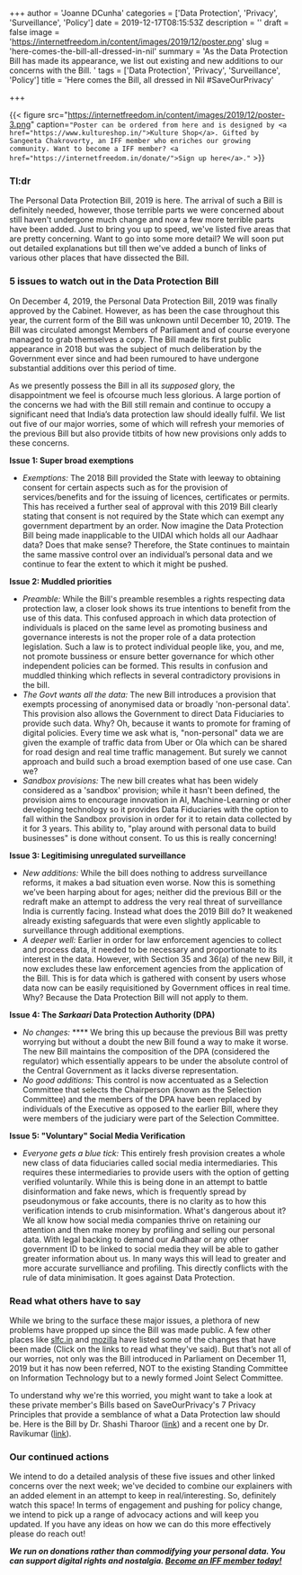 +++
author = 'Joanne DCunha'
categories = ['Data Protection', 'Privacy', 'Surveillance', 'Policy']
date = 2019-12-17T08:15:53Z
description = ''
draft = false
image = 'https://internetfreedom.in/content/images/2019/12/poster.png'
slug = 'here-comes-the-bill-all-dressed-in-nil'
summary = 'As the Data Protection Bill has made its appearance, we list out existing and new additions to our concerns with the Bill. '
tags = ['Data Protection', 'Privacy', 'Surveillance', 'Policy']
title = 'Here comes the Bill, all dressed in Nil #SaveOurPrivacy'

+++


{{< figure src="https://internetfreedom.in/content/images/2019/12/poster-3.png" caption=`"Poster can be ordered from here and is designed by <a href="https://www.kultureshop.in/">Kulture Shop</a>. Gifted by Sangeeta Chakrovorty, an IFF member who enriches our growing community. Want to become a IFF member? <a href="https://internetfreedom.in/donate/">Sign up here</a>."` >}}

### Tl:dr

The Personal Data Protection Bill, 2019 is here. The arrival of such a Bill is definitely needed, however, those terrible parts we were concerned about still haven't undergone much change and now a few more terrible parts have been added. Just to bring you up to speed, we've listed five areas that are pretty concerning. Want to go into some more detail? We will soon put out detailed explanations but till then we've added a bunch of links of various other places that have dissected the Bill.

### 5 issues to watch out in the Data Protection Bill

On December 4, 2019, the Personal Data Protection Bill, 2019 was finally approved by the Cabinet. However, as has been the case throughout this year, the current form of the Bill was unknown until December 10, 2019. The Bill was circulated amongst Members of Parliament and of course everyone managed to grab themselves a copy. The Bill made its first public appearance in 2018 but was the subject of much deliberation by the Government ever since and had been rumoured to have undergone substantial additions over this period of time.

As we presently possess the Bill in all its _supposed_ glory, the disappointment we feel is ofcourse much less glorious. A large portion of the concerns we had with the Bill still remain and continue to occupy a significant need that India’s data protection law should ideally fulfil. We list out five of our major worries, some of which will refresh your memories of the previous Bill but also provide titbits of how new provisions only adds to these concerns.

**Issue 1: Super broad exemptions**

* _Exemptions:_ The 2018 Bill provided the State with leeway to obtaining consent for certain aspects such as for the provision of services/benefits and for the issuing of licences, certificates or permits. This has received a further seal of approval with this 2019 Bill clearly stating that consent is not required by the State which can exempt any government department by an order. Now imagine the Data Protection Bill being made inapplicable to the UIDAI which holds all our Aadhaar data? Does that make sense? Therefore, the State continues to maintain the same massive control over an individual’s personal data and we continue to fear the extent to which it might be pushed.

**Issue 2: Muddled priorities**

* _Preamble:_ While the Bill's preamble resembles a rights respecting data protection law, a closer look shows its true intentions to benefit from the use of this data. This confused approach in which data protection of individuals is placed on the same level as promoting business and governance interests is not the proper role of a data protection legislation. Such a law is to protect individual people like, you, and me, not promote bussiness or ensure better governance for which other independent policies can be formed. This results in confusion and muddled thinking which reflects in several contradictory provisions in the bill.
* _The Govt wants all the data:_ The new Bill introduces a provision that exempts processing of anonymised data or broadly 'non-personal data'. This provision also allows the Government to direct Data Fiduciaries to provide such data.  Why? Oh, because it wants to promote for framing of digital policies. Every time we ask what is, "non-personal" data we are given the example of traffic data from Uber or Ola which can be shared for road design and real time traffic management. But surely we cannot approach and build such a broad exemption based of one use case. Can we?
* _Sandbox provisions:_ The new bill creates what has been widely considered as a 'sandbox' provision; while it hasn't been defined, the provision aims to encourage innovation in AI, Machine-Learning or other developing technology so it provides Data Fiduciaries with the option to fall within the Sandbox provision in order for it to retain data collected by it for 3 years. This ability to, "play around with personal data to build businesses" is done without consent. To us this is really concerning!

**Issue 3: Legitimising unregulated surveillance**

* _New additions:_ While the bill does nothing to address surveillance reforms, it makes a bad situation even worse. Now this is something we’ve been harping about for ages; neither did the previous Bill or the redraft make an attempt to address the very real threat of surveillance India is currently facing. Instead what does the 2019 Bill do? It weakened already existing safeguards that were even slightly applicable to surveillance through additional exemptions.
* _A deeper well:_ Earlier in order for law enforcement agencies to collect and process data, it needed to be necessary and proportionate to its interest in the data. However, with Section 35 and 36(a) of the new Bill, it now excludes these law enforcement agencies from the application of the Bill. This is for data which is gathered with consent by users whose data now can be easily requisitioned by Government offices in real time. Why? Because the Data Protection Bill will not apply to them.

**Issue 4: The _Sarkaari_ Data Protection Authority (DPA)**

* _No changes:_ **** We bring this up because the previous Bill was pretty worrying but without a doubt the new Bill found a way to make it worse. The new Bill maintains the composition of the DPA (considered the regulator) which essentially appears to be under the absolute control of the Central Government as it lacks diverse representation.
* _No good additions:_ This control is now accentuated as a Selection Committee that selects the Chairperson (known as the Selection Committee) and the members of the DPA have been replaced by individuals of the Executive as opposed to the earlier Bill, where they were members of the judiciary were part of the Selection Committee.

**Issue 5: "Voluntary" Social Media Verification**

* _Everyone gets a blue tick:_ This entirely fresh provision creates a whole new class of data fiduciaries called social media intermediaries. This requires these intermediaries to provide users with the option of getting verified voluntarily. While this is being done in an attempt to battle disinformation and fake news, which is frequently spread by pseudonymous or fake accounts, there is no clarity as to how this verification intends to crub misinformation. What's dangerous about it? We all know how social media companies thrive on retaining our attention and then make money by profiling and selling our personal data. With legal backing to demand our Aadhaar or any other government ID to be linked to social media they will be able to gather greater information about us. In many ways this will lead to greater and more accurate survelliance and profiling. This directly conflicts with the rule of data minimisation. It goes against Data Protection.

### Read what others have to say

While we bring to the surface these major issues, a plethora of new problems have propped up since the Bill was made public. A few other places like [slfc.in](https://sflc.in/key-changes-personal-data-protection-bill-2019-srikrishna-committee-draft) and [mozilla](https://blog.mozilla.org/netpolicy/2019/12/10/indias-new-data-protection-bill-strong-on-companies-weak-on-gov/) have listed some of the  changes that have been made (Click on the links to read what they've said). But that’s not all of our worries, not only was the Bill introduced in Parliament on December 11, 2019 but it has now been referred, NOT to the existing Standing Committee on Information Technology but to a newly formed Joint Select Committee.

To understand why we're this worried, you might want to take a look at these private member's Bills based on SaveOurPrivacy's 7 Privacy Principles that provide a semblance of what a Data Protection law should be. Here is the Bill by Dr. Shashi Tharoor ([link](http://164.100.47.4/billstexts/lsbilltexts/asintroduced/1121.pdf)) and a recent one by Dr. Ravikumar ([link](https://drive.google.com/open?id=1DReq96e-FLsSoKUvK94_-VCtu2Y1PE97)).

### Our continued actions

We intend to do a detailed analysis of these five issues and other linked concerns over the next week; we've decided to combine our explainers with an added element in an attempt to keep in real/interesting. So, definitely watch this space! In terms of engagement and pushing for policy change, we intend to pick up a range of advocacy actions and will keep you updated. If you have any ideas on how we can do this more effectively please do reach out!

_**We run on donations rather than commodifying your personal data. You can support digital rights and nostalgia. [Become an IFF member today!](https://internetfreedom.in/donate/)**_


